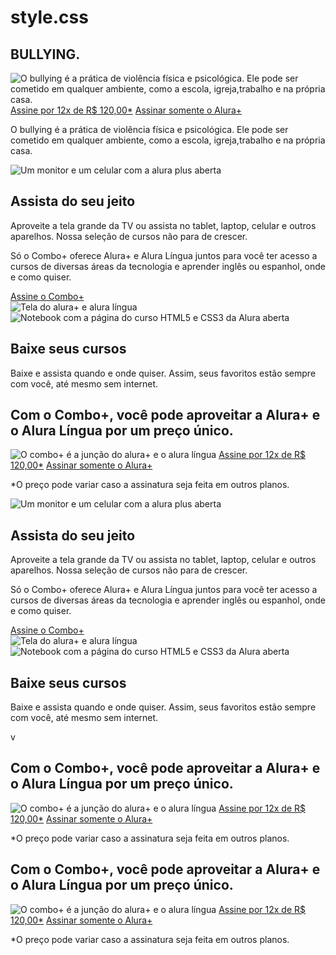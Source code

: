 # style.css
<head>
<title>Alura Plus</title>
<meta charset="UTF-8">
<meta name="viewport" content="width=device-width, initial-scale=1">
<link rel="stylesheet" href="styles.css">
<link rel="preconnect" href="https://fonts.googleapis.com">
<link rel="preconnect" href="https://fonts.gstatic.com" crossorigin>
<link href="https://www.figma.com/file/NOuI1OgearQxI7BZbXjfCn/Alura-Plus---Layout-(Copy)?type=design&node-id=0-1&mode=design&t=hTbliPkCpGhmWvD2-0" rel="stylesheet">
</head>


<body>
<section class="principal container">
<div class="container__caixa">
<h1 class="container__titulo">BULLYING.</h1>
<img src="img/" alt="O bullying é a prática de violência física e psicológica. Ele pode ser cometido em qualquer ambiente, como a escola, igreja,trabalho e na própria casa." class="container__imagem">
<a href="www.alura.com.br" class="container__botao">Assine por 12x de R$ 120,00*</a>
<a href="www.alura.com.br" class="container__botao botao_secundario">Assinar somente o Alura+</a>
<p class="container__aviso">O bullying é a prática de violência física e psicológica. Ele pode ser cometido em qualquer ambiente, como a escola, igreja,trabalho e na própria casa.</p>
</div>
</section>


<section class="container secundario">
<img src="img/Plataformas.png" alt="Um monitor e um celular com a alura plus aberta" class="secundario__imagem">
<div class="container__descricao">
<h2 class="descricao__titulo">Assista do seu jeito</h2>
<p class="descricao__texto">Aproveite a tela grande da TV ou assista no tablet, laptop, celular e outros
aparelhos. Nossa seleção de cursos não para de crescer.</p>
</div>
</section>


<section class="container secundario">
<div class="container__descricao">
<p class="descricao__texto">
Só o Combo+ oferece Alura+ e Alura Língua juntos para você ter acesso a cursos de diversas áreas da
tecnologia e aprender inglês ou espanhol, onde e como quiser.
</p>
<a href="www.alura.com.br" class="container__botao secundario__botao" container>Assine o Combo+</a>
</div>
<img src="img/Telas.png" alt="Tela do alura+ e alura língua" class="secundario__imagem">
</section>


<section class="container secundario">
<img src="img/Notebook.png" alt="Notebook com a página do curso HTML5 e CSS3 da Alura aberta"
class="secundario__imagem">
<div class="container__descricao">
<h2 class="descricao__titulo">Baixe seus cursos</h2>
<p class="descricao__texto">Baixe e assista quando e onde quiser. Assim, seus favoritos estão sempre com
você, até mesmo sem internet.</p>
</div>
</section>


</body>


</html>




<!DOCTYPE html>
<html>


<head>
<title>Alura Plus</title>
<meta charset="UTF-8">
<meta name="viewport" content="width=device-width, initial-scale=1">
<link rel="stylesheet" href="styles.css">
<link rel="preconnect" href="https://fonts.googleapis.com">
<link rel="preconnect" href="https://fonts.gstatic.com" crossorigin>
<link href="https://fonts.googleapis.com/css2?family=Inter:wght@400;700&display=swap" rel="stylesheet">
</head>


<body>
<section class="principal container">
<div class="container__caixa">
<h1 class="container__titulo">Com o Combo+, você pode aproveitar a Alura+ e o Alura Língua por um preço
único.</h1>
<img src="img/Combo.png" alt="O combo+ é a junção do alura+ e o alura língua" class="container__imagem">
<a href="www.alura.com.br" class="container__botao">Assine por 12x de R$ 120,00*</a>
<a href="www.alura.com.br" class="container__botao botao_secundario">Assinar somente o Alura+</a>
<p class="container__aviso">*O preço pode variar caso a assinatura seja feita em outros planos.</p>
</div>
</section>


<section class="container secundario">
<img src="img/Plataformas.png" alt="Um monitor e um celular com a alura plus aberta" class="secundario__imagem">
<div class="container__descricao">
<h2 class="descricao__titulo">Assista do seu jeito</h2>
<p class="descricao__texto">Aproveite a tela grande da TV ou assista no tablet, laptop, celular e outros
aparelhos. Nossa seleção de cursos não para de crescer.</p>
</div>
</section>


<section class="container secundario">
<div class="container__descricao">
<p class="descricao__texto">
Só o Combo+ oferece Alura+ e Alura Língua juntos para você ter acesso a cursos de diversas áreas da
tecnologia e aprender inglês ou espanhol, onde e como quiser.
</p>
<a href="www.alura.com.br" class="container__botao secundario__botao" container>Assine o Combo+</a>
</div>
<img src="img/Telas.png" alt="Tela do alura+ e alura língua" class="secundario__imagem">
</section>


<section class="container secundario">
<img src="img/Notebook.png" alt="Notebook com a página do curso HTML5 e CSS3 da Alura aberta"
class="secundario__imagem">
<div class="container__descricao">
<h2 class="descricao__titulo">Baixe seus cursos</h2>
<p class="descricao__texto">Baixe e assista quando e onde quiser. Assim, seus favoritos estão sempre com
você, até mesmo sem internet.</p>
</div>
</section>


</body>
</html>
v<head>
    <title>Alura Plus</title>
    <meta charset="UTF-8">
    <meta name="viewport" content="width=device-width, initial-scale=1">
    <link rel="stylesheet" href="styles.css">
    <link rel="preconnect" href="https://fonts.googleapis.com">
    <link rel="preconnect" href="https://fonts.gstatic.com" crossorigin>
    <link href="https://www.figma.com/file/NOuI1OgearQxI7BZbXjfCn/Alura-Plus---Layout-(Copy)?type=design&node-id=0-1&mode=design&t=hTbliPkCpGhmWvD2-0" rel="stylesheet">
</head>

<body>
    <section class="principal container">
        <div class="container__caixa">
            <h1 class="container__titulo">Com o Combo+, você pode aproveitar a Alura+ e o Alura Língua por um preço
                único.</h1>
            <img src="img/Combo.png" alt="O combo+ é a junção do alura+ e o alura língua" class="container__imagem">
            <a href="www.alura.com.br" class="container__botao">Assine por 12x de R$ 120,00*</a>
            <a href="www.alura.com.br" class="container__botao botao_secundario">Assinar somente o Alura+</a>
            <p class="container__aviso">*O preço pode variar caso a assinatura seja feita em outros planos.</p>
        </div>
    </section>



<!DOCTYPE html>
<html>

<head>
    <title>Alura Plus</title>
    <meta charset="UTF-8">
    <meta name="viewport" content="width=device-width, initial-scale=1">
    <link rel="stylesheet" href="styles.css">
    <link rel="preconnect" href="https://fonts.googleapis.com">
    <link rel="preconnect" href="https://fonts.gstatic.com" crossorigin>
    <link href="https://fonts.googleapis.com/css2?family=Inter:wght@400;700&display=swap" rel="stylesheet">
</head>

<body>
    <section class="principal container">
        <div class="container__caixa">
            <h1 class="container__titulo">Com o Combo+, você pode aproveitar a Alura+ e o Alura Língua por um preço
                único.</h1>
            <img src="img/Combo.png" alt="O combo+ é a junção do alura+ e o alura língua" class="container__imagem">
            <a href="www.alura.com.br" class="container__botao">Assine por 12x de R$ 120,00*</a>
            <a href="www.alura.com.br" class="container__botao botao_secundario">Assinar somente o Alura+</a>
            <p class="container__aviso">*O preço pode variar caso a assinatura seja feita em outros planos.</p>
        </div>
    </section>


</body>
</html>
